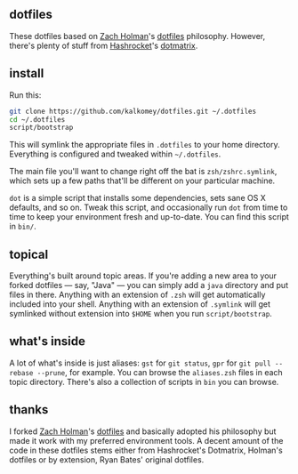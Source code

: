 ## dotfiles

These dotfiles based on [Zach Holman](https://github.com/holman)'s [dotfiles](https://github.com/holman/dotfiles) philosophy. However, there's plenty of stuff from [Hashrocket](https://github.com/hashrocket)'s [dotmatrix](https://github.com/hashrocket/dotmatrix).

## install

Run this:

```sh
git clone https://github.com/kalkomey/dotfiles.git ~/.dotfiles
cd ~/.dotfiles
script/bootstrap
```

This will symlink the appropriate files in `.dotfiles` to your home directory.
Everything is configured and tweaked within `~/.dotfiles`.

The main file you'll want to change right off the bat is `zsh/zshrc.symlink`,
which sets up a few paths that'll be different on your particular machine.

`dot` is a simple script that installs some dependencies, sets sane OS X
defaults, and so on. Tweak this script, and occasionally run `dot` from
time to time to keep your environment fresh and up-to-date. You can find
this script in `bin/`.

## topical

Everything's built around topic areas. If you're adding a new area to your
forked dotfiles — say, "Java" — you can simply add a `java` directory and put
files in there. Anything with an extension of `.zsh` will get automatically
included into your shell. Anything with an extension of `.symlink` will get
symlinked without extension into `$HOME` when you run `script/bootstrap`.

## what's inside

A lot of what's inside is just aliases: `gst` for `git status`, `gpr` for `git
pull --rebase --prune`, for example. You can browse the `aliases.zsh` files in
each topic directory. There's also a collection of scripts in `bin` you can
browse.

## thanks

I forked [Zach Holman](http://github.com/holman)'s
[dotfiles](http://github.com/holman/dotfiles) and basically adopted his philosophy
but made it work with my preferred environment tools.
A decent amount of the code in these dotfiles stems either from Hashrocket's Dotmatrix, Holman's dotfiles or by extension,
Ryan Bates' original dotfiles.
